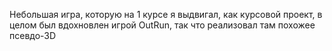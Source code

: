 Небольшая игра, которую на 1 курсе я выдвигал, как курсовой проект, в целом был вдохновлен игрой OutRun, так что реализовал там похожее псевдо-3D
